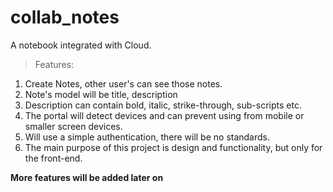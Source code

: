 # collab_notes
A notebook integrated with Cloud.

> Features:

1. Create Notes, other user's can see those notes.
2. Note's model will be title, description
3. Description can contain bold, italic, strike-through, sub-scripts etc.
4. The portal will detect devices and can prevent using from mobile or smaller screen devices.
5. Will use a simple authentication, there will be no standards.
6. The main purpose of this project is design and functionality, but only for the front-end.


**More features will be added later on**